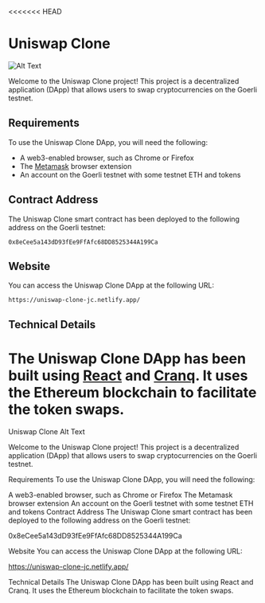 <<<<<<< HEAD
# Uniswap Clone

![Alt Text](https://i.ibb.co/H7PVDG0/uniclone.jpg)

Welcome to the Uniswap Clone project! This project is a decentralized application (DApp) that allows users to swap cryptocurrencies on the Goerli testnet.

## Requirements

To use the Uniswap Clone DApp, you will need the following:

- A web3-enabled browser, such as Chrome or Firefox
- The [Metamask](https://metamask.io/) browser extension
- An account on the Goerli testnet with some testnet ETH and tokens

## Contract Address

The Uniswap Clone smart contract has been deployed to the following address on the Goerli testnet:

`0x8eCee5a143dD93fEe9FfAfc68DD8525344A199Ca`

## Website

You can access the Uniswap Clone DApp at the following URL:

`https://uniswap-clone-jc.netlify.app/`

## Technical Details

The Uniswap Clone DApp has been built using [React](https://reactjs.org/) and [Cranq](https://cranq.io/). It uses the Ethereum blockchain to facilitate the token swaps.
=======
Uniswap Clone
Alt Text

Welcome to the Uniswap Clone project! This project is a decentralized application (DApp) that allows users to swap cryptocurrencies on the Goerli testnet.

Requirements
To use the Uniswap Clone DApp, you will need the following:

A web3-enabled browser, such as Chrome or Firefox
The Metamask browser extension
An account on the Goerli testnet with some testnet ETH and tokens
Contract Address
The Uniswap Clone smart contract has been deployed to the following address on the Goerli testnet:

0x8eCee5a143dD93fEe9FfAfc68DD8525344A199Ca

Website
You can access the Uniswap Clone DApp at the following URL:

https://uniswap-clone-jc.netlify.app/

Technical Details
The Uniswap Clone DApp has been built using React and Cranq. It uses the Ethereum blockchain to facilitate the token swaps.


